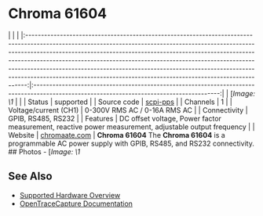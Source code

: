 # Chroma 61604
| | | |:------------------------------------------------------------------------------------------------------------------------------------------------------------------------------------------------------------------------------------------------------------------------------------------------------------------------------------------------------------------------------------------------------------------------------------------------------------------------------------:|:-----------------------------------------------------------------------------------------------------------------------------------------:| | [*Image: \1* | | | Status | supported | | Source code | [scpi-pps](http://github.com/OpenTraceLab/?p=OpenTraceCapture.git;a=tree;f=src/hardware/scpi-pps) | | Channels | 1 | | Voltage/current (CH1) | 0-300V RMS AC / 0-16A RMS AC | | Connectivity | GPIB, RS485, RS232 | | Features | DC offset voltage, Power factor measurement, reactive power measurement, adjustable output frequency | | Website | [chromaate.com](http://www.chromausa.com/product/low-power-programmable-ac-source-61600/) | **Chroma 61604** The **Chroma 61604** is a programmable AC power supply with GPIB, RS485, and RS232 connectivity. ## Photos \-
[*Image: \1*
## See Also
- [Supported Hardware Overview](../supported-hardware.md)
- [OpenTraceCapture Documentation](../../opentracecapture/overview.md)
